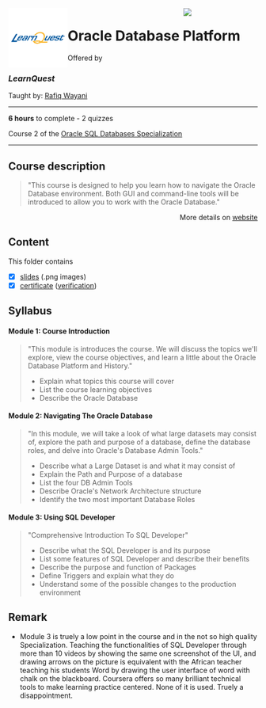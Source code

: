 <a href="https://www.coursera.org/learn/oracle-database-platform">
  <img src="/img/Oracle_SQL_logo.avif" width="150" align="right">
</a>

<img src="/img/LearnQuest_logo.png" width="120" align="left">

# Oracle Database Platform

Offered by 
### *LearnQuest*

Taught by: [Rafiq Wayani](https://www.coursera.org/instructor/~76307871)

---

**6 hours** to complete - 2 quizzes

Course 2 of the [Oracle SQL Databases Specialization](../) 

---

## Course description

>"This course is designed to help you learn how to navigate the Oracle Database environment. Both GUI and command-line tools will be introduced to allow you to work with the Oracle Database."

<p align="right">More details on <a href="https://www.coursera.org/learn/oracle-database-platform">website</a></p>

## Content
This folder contains 
- [x] [slides](./Slides) (.png images)
- [x] [certificate](./Coursera_Certificate_Oracle_Database_Platform.pdf) ([verification](https://coursera.org/verify/JF4E4HXR8788))

## Syllabus

#### Module 1: Course Introduction

>"This module is introduces the course. We will discuss the topics we'll explore, view the course objectives, and learn a little about the Oracle Database Platform and History."
>- Explain what topics this course will cover
>- List the course learning objectives
>- Describe the Oracle Database

#### Module 2: Navigating The Oracle Database

>"In this module, we will take a look of what large datasets may consist of, explore the path and purpose of a database, define the database roles, and delve into Oracle's Database Admin Tools."
>- Describe what a Large Dataset is and what it may consist of
>- Explain the Path and Purpose of a database
>- List the four DB Admin Tools
>- Describe Oracle's Network Architecture structure
>- Identify the two most important Database Roles

#### Module 3: Using SQL Developer

>"Comprehensive Introduction To SQL Developer"
>- Describe what the SQL Developer is and its purpose
>- List some features of SQL Developer and describe their benefits
>- Describe the purpose and function of Packages
>- Define Triggers and explain what they do
>- Understand some of the possible changes to the production environment

## Remark
- Module 3 is truely a low point in the course and in the not so high quality Specialization. Teaching the functionalities of SQL Developer through more than 10 videos by showing the same one screenshot of the UI, and drawing arrows on the picture is equivalent with the African teacher teaching his students Word by drawing the user interface of word with chalk on the blackboard. Coursera offers so many brilliant technical tools to make learning practice centered. None of it is used. Truely a disappointment. 
